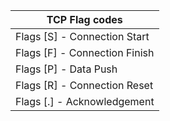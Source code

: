 | **TCP Flag codes**             | 
| ------------------------------ |
| Flags \[S] - Connection Start  |
| Flags \[F] - Connection Finish |
| Flags \[P] - Data Push         |
| Flags \[R] - Connection Reset  |
| Flags \[.] - Acknowledgement   |
